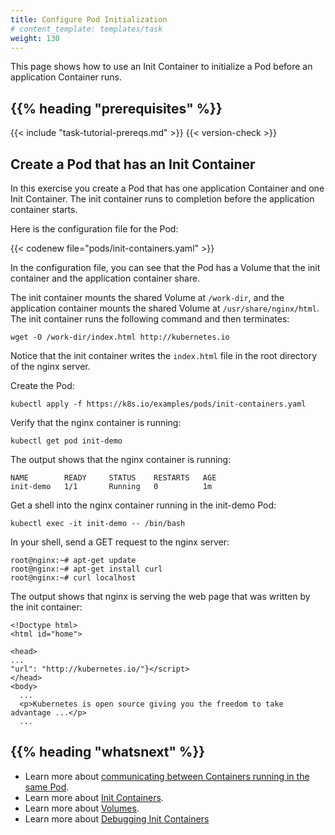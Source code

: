 ```yaml
---
title: Configure Pod Initialization
# content_template: templates/task
weight: 130
---
```


<!-- overview -->
This page shows how to use an Init Container to initialize a Pod before an
application Container runs.



## {{% heading "prerequisites" %}}


{{< include "task-tutorial-prereqs.md" >}} {{< version-check >}}



<!-- steps -->

## Create a Pod that has an Init Container

In this exercise you create a Pod that has one application Container and one
Init Container. The init container runs to completion before the application
container starts.

Here is the configuration file for the Pod:

{{< codenew file="pods/init-containers.yaml" >}}

In the configuration file, you can see that the Pod has a Volume that the init
container and the application container share.

The init container mounts the
shared Volume at `/work-dir`, and the application container mounts the shared
Volume at `/usr/share/nginx/html`. The init container runs the following command
and then terminates:

    wget -O /work-dir/index.html http://kubernetes.io

Notice that the init container writes the `index.html` file in the root directory
of the nginx server.

Create the Pod:

    kubectl apply -f https://k8s.io/examples/pods/init-containers.yaml

Verify that the nginx container is running:

    kubectl get pod init-demo

The output shows that the nginx container is running:

    NAME        READY     STATUS    RESTARTS   AGE
    init-demo   1/1       Running   0          1m

Get a shell into the nginx container running in the init-demo Pod:

    kubectl exec -it init-demo -- /bin/bash

In your shell, send a GET request to the nginx server:

    root@nginx:~# apt-get update
    root@nginx:~# apt-get install curl
    root@nginx:~# curl localhost

The output shows that nginx is serving the web page that was written by the init container:

    <!Doctype html>
    <html id="home">

    <head>
    ...
    "url": "http://kubernetes.io/"}</script>
    </head>
    <body>
      ...
      <p>Kubernetes is open source giving you the freedom to take advantage ...</p>
      ...



## {{% heading "whatsnext" %}}


* Learn more about
[communicating between Containers running in the same Pod](/docs/tasks/access-application-cluster/communicate-containers-same-pod-shared-volume/).
* Learn more about [Init Containers](/docs/concepts/workloads/pods/init-containers/).
* Learn more about [Volumes](/docs/concepts/storage/volumes/).
* Learn more about [Debugging Init Containers](/docs/tasks/debug-application-cluster/debug-init-containers/)




